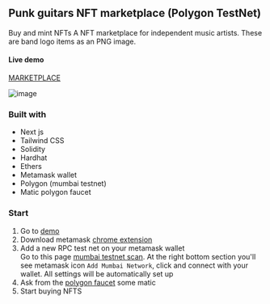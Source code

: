 ## Punk guitars NFT marketplace (Polygon TestNet)

Buy and mint NFTs 
A NFT marketplace for independent music artists. These are band logo items as an PNG image.

#### Live demo

[MARKETPLACE](https://digital-marketplace-inky.vercel.app/)



![image](https://user-images.githubusercontent.com/24902525/128727835-d93ccc31-d960-4773-af8b-0f63851eeafe.png)

### Built with
- Next js
- Tailwind CSS
- Solidity
- Hardhat
- Ethers
- Metamask wallet
- Polygon (mumbai testnet)
- Matic polygon faucet

### Start

1. Go to [demo](https://digital-marketplace-inky.vercel.app/)
2. Download metamask [chrome extension](https://chrome.google.com/webstore/detail/metamask/nkbihfbeogaeaoehlefnkodbefgpgknn?hl=en) 
3. Add a new RPC test net on your metamask wallet \
Go to this page [mumbai testnet scan](https://mumbai.polygonscan.com/). At the right bottom section you'll see metamask icon `Add Mumbai Network`, click and connect with your wallet. All settings will be automatically set up
5. Ask from the [polygon faucet](https://faucet.matic.network/) some matic
6. Start buying NFTS

